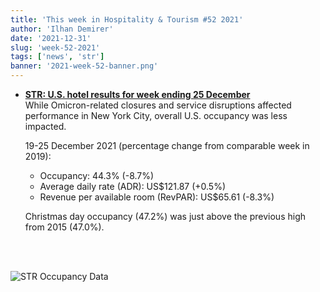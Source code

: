 ```yaml
---
title: 'This week in Hospitality & Tourism #52 2021'
author: 'Ilhan Demirer'
date: '2021-12-31'
slug: 'week-52-2021'
tags: ['news', 'str']
banner: '2021-week-52-banner.png'
---
```


- **[STR: U.S. hotel results for week ending 25 December](https://str.com/press-release/str-us-hotel-results-week-ending-25-december)**  
  While Omicron-related closures and service disruptions affected performance in New York City, overall U.S. occupancy was less impacted.

  19-25 December 2021 (percentage change from comparable week in 2019):

  - Occupancy: 44.3% (-8.7%)
  - Average daily rate (ADR): US$121.87 (+0.5%)
  - Revenue per available room (RevPAR): US$65.61 (-8.3%)

  Christmas day occupancy (47.2%) was just above the previous high from 2015 (47.0%).

<br/><br/>

![STR Occupancy Data](/images/blogimages/2021-week-52-occupancy.png)
